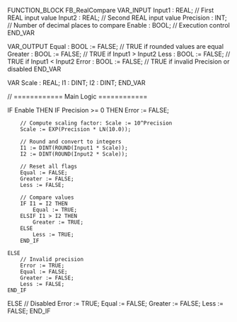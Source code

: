 FUNCTION_BLOCK FB_RealCompare
VAR_INPUT
    Input1    : REAL;   // First REAL input value
    Input2    : REAL;   // Second REAL input value
    Precision : INT;    // Number of decimal places to compare
    Enable    : BOOL;   // Execution control
END_VAR

VAR_OUTPUT
    Equal     : BOOL := FALSE;   // TRUE if rounded values are equal
    Greater   : BOOL := FALSE;   // TRUE if Input1 > Input2
    Less      : BOOL := FALSE;   // TRUE if Input1 < Input2
    Error     : BOOL := FALSE;   // TRUE if invalid Precision or disabled
END_VAR

VAR
    Scale     : REAL;
    I1        : DINT;
    I2        : DINT;
END_VAR

// ============ Main Logic ============

IF Enable THEN
    IF Precision >= 0 THEN
        Error := FALSE;

        // Compute scaling factor: Scale := 10^Precision
        Scale := EXP(Precision * LN(10.0));

        // Round and convert to integers
        I1 := DINT(ROUND(Input1 * Scale));
        I2 := DINT(ROUND(Input2 * Scale));

        // Reset all flags
        Equal := FALSE;
        Greater := FALSE;
        Less := FALSE;

        // Compare values
        IF I1 = I2 THEN
            Equal := TRUE;
        ELSIF I1 > I2 THEN
            Greater := TRUE;
        ELSE
            Less := TRUE;
        END_IF

    ELSE
        // Invalid precision
        Error := TRUE;
        Equal := FALSE;
        Greater := FALSE;
        Less := FALSE;
    END_IF
ELSE
    // Disabled
    Error := TRUE;
    Equal := FALSE;
    Greater := FALSE;
    Less := FALSE;
END_IF
